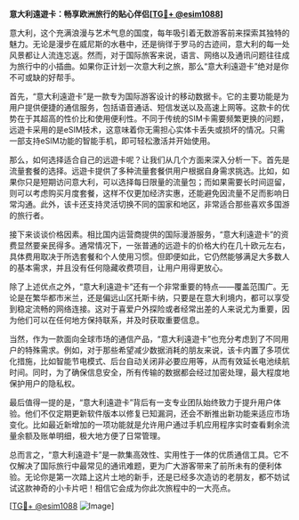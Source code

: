 **意大利遠遊卡：畅享欧洲旅行的贴心伴侣[[TG💪+ @esim1088](https://t.me/s/esim1088)]**

意大利，这个充满浪漫与艺术气息的国度，每年吸引着无数游客前来探索其独特的魅力。无论是漫步在威尼斯的水巷中，还是徜徉于罗马的古迹间，意大利的每一处风景都让人流连忘返。然而，对于国际旅客来说，语言、网络以及通讯问题往往成为旅行中的小插曲。如果你正计划一次意大利之旅，那么“意大利遠遊卡”绝对是你不可或缺的好帮手。

首先，“意大利遠遊卡”是一款专为国际游客设计的移动数据卡。它的主要功能是为用户提供便捷的通信服务，包括语音通话、短信发送以及高速上网等。这款卡的优势在于其超高的性价比和使用便利性。不同于传统的SIM卡需要频繁更换的问题，远遊卡采用的是eSIM技术，这意味着你无需担心实体卡丢失或损坏的情况。只需一部支持eSIM功能的智能手机，即可轻松激活并开始使用。

那么，如何选择适合自己的远遊卡呢？让我们从几个方面来深入分析一下。首先是流量套餐的选择。远遊卡提供了多种流量套餐供用户根据自身需求挑选。比如，如果你只是短期访问意大利，可以选择每日限量的流量包；而如果需要长时间逗留，则可以考虑购买月度套餐，这样不仅更加经济实惠，还能避免因流量不足而影响日常沟通。此外，该卡还支持灵活切换不同的国家和地区，非常适合那些喜欢多国游的旅行者。

接下来谈谈价格因素。相比国内运营商提供的国际漫游服务，“意大利遠遊卡”的资费显然要亲民得多。通常情况下，一张普通的远遊卡的价格大约在几十欧元左右，具体费用取决于所选套餐和个人使用习惯。但即便如此，它仍然能够满足大多数人的基本需求，并且没有任何隐藏收费项目，让用户用得更放心。

除了上述优点之外，“意大利遠遊卡”还有一个非常重要的特点——覆盖范围广。无论是在繁华都市米兰，还是偏远山区托斯卡纳，只要是在意大利境内，都可以享受到稳定流畅的网络连接。这对于喜爱户外探险或者经常出差的人来说尤为重要，因为他们可以在任何地方保持联系，并及时获取重要信息。

当然，作为一款面向全球市场的通信产品，“意大利遠遊卡”也充分考虑到了不同用户的特殊需求。例如，对于那些希望减少数据消耗的朋友来说，该卡内置了多项优化措施，比如智能节电模式、后台自动关闭非必要应用等，从而有效延长电池续航时间。同时，为了确保信息安全，所有传输的数据都会经过加密处理，最大程度地保护用户的隐私权。

最后值得一提的是，“意大利遠遊卡”背后有一支专业团队始终致力于提升用户体验。他们不仅定期更新软件版本以修复已知漏洞，还会不断推出新功能来适应市场变化。比如最近新增加的一项功能就是允许用户通过手机应用程序实时查看剩余流量余额及账单明细，极大地方便了日常管理。

总而言之，“意大利遠遊卡”是一款集高效性、实用性于一体的优质通信工具。它不仅解决了国际旅行中最常见的通讯难题，更为广大游客带来了前所未有的便利体验。无论你是第一次踏上这片土地的新手，还是已经多次造访的老朋友，都不妨试试这款神奇的小卡片吧！相信它会成为你此次旅程中的一大亮点。

[[TG💪+ @esim1088](https://t.me/s/esim1088) ![Image](https://i.postimg.cc/4NQfJmqS/Snipaste-2025-05-13-00-14-12.png)]